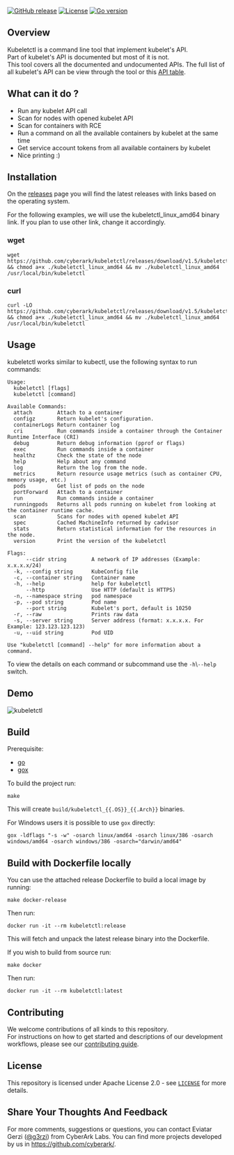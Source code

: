 [![GitHub release][release-img]][release]
[![License][license-img]][license]
[![Go version][shield-go-version]][go-version]

## Overview
Kubeletctl is a command line tool that implement kubelet's API.  
Part of kubelet's API is documented but most of it is not.  
This tool covers all the documented and undocumented APIs.
The full list of all kubelet's API can be view through the tool or this [API table](https://github.com/cyberark/kubeletctl/blob/master/API_TABLE.md).  

## What can it do ?
- Run any kubelet API call
- Scan for nodes with opened kubelet API
- Scan for containers with RCE
- Run a command on all the available containers by kubelet at the same time
- Get service account tokens from all available containers by kubelet
- Nice printing :)

## Installation  
On the [releases](https://github.com/cyberark/kubeletctl/releases) page you will find the latest releases with links based on the operating system.  

For the following examples, we will use the kubeletctl_linux_amd64 binary link. If you plan to use other link, change it accordingly.   
### wget
```
wget https://github.com/cyberark/kubeletctl/releases/download/v1.5/kubeletctl_linux_amd64 && chmod a+x ./kubeletctl_linux_amd64 && mv ./kubeletctl_linux_amd64 /usr/local/bin/kubeletctl
```  

### curl
```
curl -LO https://github.com/cyberark/kubeletctl/releases/download/v1.5/kubeletctl_linux_amd64 && chmod a+x ./kubeletctl_linux_amd64 && mv ./kubeletctl_linux_amd64 /usr/local/bin/kubeletctl
```

## Usage
kubeletctl works similar to kubectl, use the following syntax to run commands:  
```
Usage:
  kubeletctl [flags]
  kubeletctl [command]

Available Commands:
  attach        Attach to a container
  configz       Return kubelet's configuration.
  containerLogs Return container log
  cri           Run commands inside a container through the Container Runtime Interface (CRI)
  debug         Return debug information (pprof or flags)
  exec          Run commands inside a container
  healthz       Check the state of the node
  help          Help about any command
  log           Return the log from the node.
  metrics       Return resource usage metrics (such as container CPU, memory usage, etc.)
  pods          Get list of pods on the node
  portForward   Attach to a container
  run           Run commands inside a container
  runningpods   Returns all pods running on kubelet from looking at the container runtime cache.
  scan          Scans for nodes with opened kubelet API
  spec          Cached MachineInfo returned by cadvisor
  stats         Return statistical information for the resources in the node.
  version       Print the version of the kubeletctl

Flags:
      --cidr string        A network of IP addresses (Example: x.x.x.x/24)
  -k, --config string      KubeConfig file
  -c, --container string   Container name
  -h, --help               help for kubeletctl
      --http               Use HTTP (default is HTTPS)
  -n, --namespace string   pod namespace
  -p, --pod string         Pod name
      --port string        Kubelet's port, default is 10250
  -r, --raw                Prints raw data
  -s, --server string      Server address (format: x.x.x.x. For Example: 123.123.123.123)
  -u, --uid string         Pod UID

Use "kubeletctl [command] --help" for more information about a command.
```

To view the details on each command or subcommand use the `-h`\\`--help` switch.

## Demo
![kubeletctl](https://github.com/cyberark/kubeletctl/blob/assets/kubeletctl_gif2.gif)



## Build  
Prerequisite:  
-  [go](https://golang.org/doc/install)  
-  [gox](https://github.com/mitchellh/gox)  

To build the project run:  
```
make
```

This will create `build/kubeletctl_{{.OS}}_{{.Arch}}` binaries.  

For Windows users it is possible to use `gox` directly:  
```
gox -ldflags "-s -w" -osarch linux/amd64 -osarch linux/386 -osarch windows/amd64 -osarch windows/386 -osarch="darwin/amd64"
```

## Build with Dockerfile locally
You can use the attached release Dockerfile to build a local image by running:  
```
make docker-release
```

Then run:  
```
docker run -it --rm kubeletctl:release
```

This will fetch and unpack the latest release binary into the Dockerfile.

If you wish to build from source run:
```
make docker
```

Then run:  
```
docker run -it --rm kubeletctl:latest
```

## Contributing

We welcome contributions of all kinds to this repository.  
For instructions on how to get started and descriptions
of our development workflows, please see our [contributing guide](https://github.com/cyberark/conjur-api-go/blob/master/CONTRIBUTING.md).

## License

This repository is licensed under Apache License 2.0 - see [`LICENSE`](LICENSE) for more details.

## Share Your Thoughts And Feedback
For more comments, suggestions or questions, you can contact Eviatar Gerzi ([@g3rzi](https://twitter.com/g3rzi)) from CyberArk Labs.
You can find more projects developed by us in https://github.com/cyberark/.

[release-img]: https://img.shields.io/github/release/cyberark/kubeletctl.svg
[release]: https://github.com/cyberark/kubeletctl/releases

[license-img]: https://img.shields.io/github/license/cyberark/kubeletctl.svg
[license]: https://github.com/cyberark/kubeletctl/blob/master/LICENSE

[shield-go-version]: https://img.shields.io/github/go-mod/go-version/cyberark/kubeletctl
[go-version]: https://github.com/cyberark/kubeletctl/blob/master/go.mod
